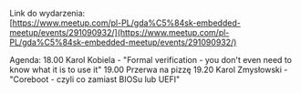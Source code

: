 Link do wydarzenia: \
[https://www.meetup.com/pl-PL/gda%C5%84sk-embedded-meetup/events/291090932/](https://www.meetup.com/pl-PL/gda%C5%84sk-embedded-meetup/events/291090932/)

Agenda:
18.00 Karol Kobiela - "Formal verification - you don't even need to know what it is to use it"
19.00 Przerwa na pizzę
19.20 Karol Zmysłowski - "Coreboot - czyli co zamiast BIOSu lub UEFI"
